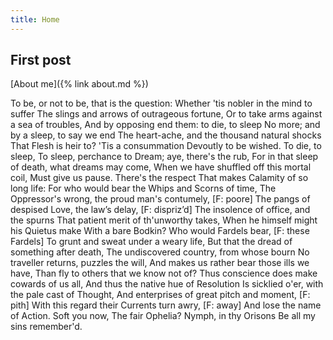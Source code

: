 ```yaml
---
title: Home
---
```


## First post

[About me]({% link about.md %})



To be, or not to be, that is the question:
Whether 'tis nobler in the mind to suffer
The slings and arrows of outrageous fortune,
Or to take arms against a sea of troubles,
And by opposing end them: to die, to sleep
No more; and by a sleep, to say we end
The heart-ache, and the thousand natural shocks
That Flesh is heir to? 'Tis a consummation
Devoutly to be wished. To die, to sleep,
To sleep, perchance to Dream; aye, there's the rub,
For in that sleep of death, what dreams may come,
When we have shuffled off this mortal coil,
Must give us pause. There's the respect
That makes Calamity of so long life:
For who would bear the Whips and Scorns of time,
The Oppressor's wrong, the proud man's contumely, [F: poore]
The pangs of despised Love, the law’s delay, [F: dispriz’d]
The insolence of office, and the spurns
That patient merit of th'unworthy takes,
When he himself might his Quietus make
With a bare Bodkin? Who would Fardels bear, [F: these Fardels]
To grunt and sweat under a weary life,
But that the dread of something after death,
The undiscovered country, from whose bourn
No traveller returns, puzzles the will,
And makes us rather bear those ills we have,
Than fly to others that we know not of?
Thus conscience does make cowards of us all,
And thus the native hue of Resolution
Is sicklied o'er, with the pale cast of Thought,
And enterprises of great pitch and moment, [F: pith]
With this regard their Currents turn awry, [F: away]
And lose the name of Action. Soft you now,
The fair Ophelia? Nymph, in thy Orisons
Be all my sins remember'd. 
